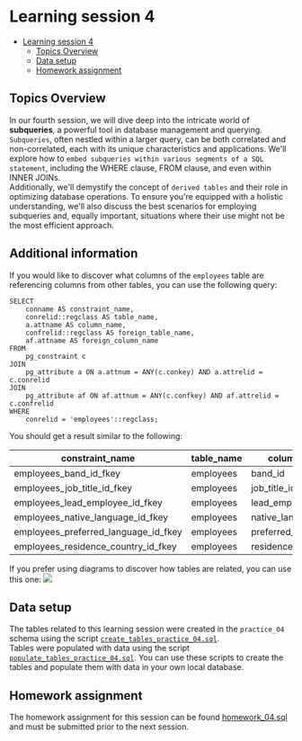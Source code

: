 # Learning session 4

<!-- TOC -->
* [Learning session 4](#learning-session-4)
  * [Topics Overview](#topics-overview)
  * [Data setup](#data-setup)
  * [Homework assignment](#homework-assignment)
<!-- TOC -->

## Topics Overview
In our fourth session, we will dive deep into the intricate world of **subqueries**, 
a powerful tool in database management and querying.  
`Subqueries`, often nestled within a larger query, can be both correlated and non-correlated, 
each with its unique characteristics and applications. 
We'll explore how to `embed subqueries within various segments of a SQL statement`, 
including the WHERE clause, FROM clause, and even within INNER JOINs.  
Additionally, we'll demystify the concept of `derived tables` and 
their role in optimizing database operations. 
To ensure you're equipped with a holistic understanding, 
we'll also discuss the best scenarios for employing subqueries and, equally important, 
situations where their use might not be the most efficient approach. 

## Additional information
If you would like to discover what columns of the ```employees``` table are 
referencing columns from other tables, you can use the following query:

```postgresql
SELECT
    conname AS constraint_name,
    conrelid::regclass AS table_name,
    a.attname AS column_name,
    confrelid::regclass AS foreign_table_name,
    af.attname AS foreign_column_name
FROM
    pg_constraint c
JOIN
    pg_attribute a ON a.attnum = ANY(c.conkey) AND a.attrelid = c.conrelid
JOIN
    pg_attribute af ON af.attnum = ANY(c.confkey) AND af.attrelid = c.confrelid
WHERE
    conrelid = 'employees'::regclass;
```
You should get a result similar to the following:

|constraint_name|table_name|column_name|foreign_table_name|foreign_column_name|
|----------------------|----------------------|----------------------|----------------------|----------------------|
|employees_band_id_fkey|employees|band_id|bands|id|
|employees_job_title_id_fkey|employees|job_title_id|job_titles|id|
|employees_lead_employee_id_fkey|employees|lead_employee_id|employees|id|
|employees_native_language_id_fkey|employees|native_language_id|languages|id|
|employees_preferred_language_id_fkey|employees|preferred_language_id|languages|id|
|employees_residence_country_id_fkey|employees|residence_country_id|countries|code|

If you prefer using diagrams to discover how tables are related, you can use this one:
![](/Users/peterfulop.me/code/sql-essentials-course/session_04/db_diagram_practice_04.png)


## Data setup
The tables related to this learning session were created in the ```practice_04``` schema using the script
[`create_tables_practice_04.sql`](data_setup/create_tables_practice_04.sql).  
Tables were populated with data using the script 
[`populate_tables_practice_04.sql`](data_setup/populate_tables_practice_04.sql).
You can use these scripts to create the tables and populate them with data in your own local database.

## Homework assignment
The homework assignment for this session can be found 
[homework_04.sql](homework_04.sql) and must be submitted prior to the next session.